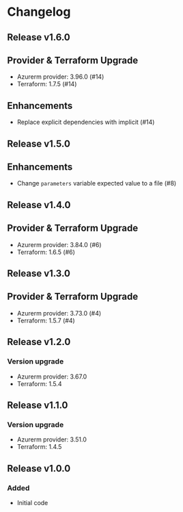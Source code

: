 # Changelog

## Release v1.6.0

## Provider & Terraform Upgrade

- Azurerm provider: 3.96.0 (#14)
- Terraform: 1.7.5 (#14)

## Enhancements

- Replace explicit dependencies with implicit (#14)
   
## Release v1.5.0

## Enhancements

- Change `parameters` variable expected value to a file (#8)


   
## Release v1.4.0

## Provider & Terraform Upgrade
- Azurerm provider: 3.84.0 (#6)
- Terraform: 1.6.5 (#6)
   
## Release v1.3.0

## Provider & Terraform Upgrade
- Azurerm provider: 3.73.0 (#4)
- Terraform: 1.5.7 (#4)

   
## Release v1.2.0

### Version upgrade
-	Azurerm provider: 3.67.0
-	Terraform: 1.5.4
   
## Release v1.1.0

### Version upgrade
- Azurerm provider: 3.51.0
- Terraform: 1.4.5
   
## Release v1.0.0

### Added

- Initial code
   